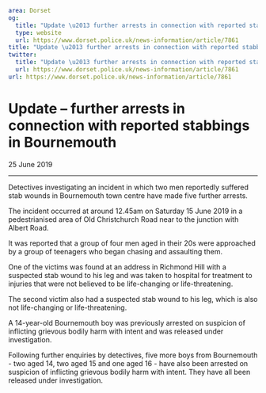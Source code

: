 ```yaml
area: Dorset
og:
  title: "Update \u2013 further arrests in connection with reported stabbings in Bournemouth"
  type: website
  url: https://www.dorset.police.uk/news-information/article/7861
title: "Update \u2013 further arrests in connection with reported stabbings in Bournemouth |"
twitter:
  title: "Update \u2013 further arrests in connection with reported stabbings in Bournemouth"
  url: https://www.dorset.police.uk/news-information/article/7861
url: https://www.dorset.police.uk/news-information/article/7861
```

# Update – further arrests in connection with reported stabbings in Bournemouth

25 June 2019

* * *

Detectives investigating an incident in which two men reportedly suffered stab wounds in Bournemouth town centre have made five further arrests.

The incident occurred at around 12.45am on Saturday 15 June 2019 in a pedestrianised area of Old Christchurch Road near to the junction with Albert Road.

It was reported that a group of four men aged in their 20s were approached by a group of teenagers who began chasing and assaulting them.

One of the victims was found at an address in Richmond Hill with a suspected stab wound to his leg and was taken to hospital for treatment to injuries that were not believed to be life-changing or life-threatening.

The second victim also had a suspected stab wound to his leg, which is also not life-changing or life-threatening.

A 14-year-old Bournemouth boy was previously arrested on suspicion of inflicting grievous bodily harm with intent and was released under investigation.

Following further enquiries by detectives, five more boys from Bournemouth - two aged 14, two aged 15 and one aged 16 - have also been arrested on suspicion of inflicting grievous bodily harm with intent. They have all been released under investigation.
